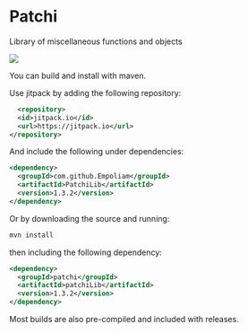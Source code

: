 # Patchi
Library of miscellaneous functions and objects

[![](https://jitpack.io/v/Empoliam/PatchiLib.svg)](https://jitpack.io/#Empoliam/PatchiLib)

You can build and install with maven. 

Use jitpack by adding the following repository:
```xml
  <repository>
  <id>jitpack.io</id>
  <url>https://jitpack.io</url>
</repository>
```

And include the following under dependencies:

```xml
<dependency>
  <groupId>com.github.Empoliam</groupId>
  <artifactId>PatchiLib</artifactId>
  <version>1.3.2</version>
</dependency>
```

Or by downloading the source and running:

```xml
mvn install
```

then including the following dependency:
```xml
<dependency>
  <groupId>patchi</groupId>
  <artifactId>patchiLib</artifactId>
  <version>1.3.2</version>
</dependency>
```

Most builds are also pre-compiled and included with releases.
